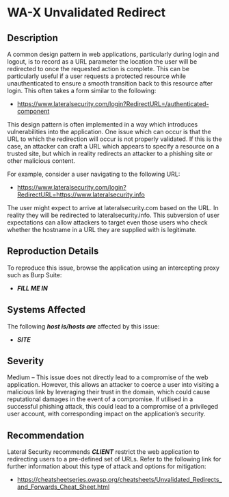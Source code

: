 WA-X Unvalidated Redirect
=========================

Description
-----------
A common design pattern in web applications, particularly during login and logout, is to record as a URL parameter the location the user will be redirected to once the requested action is complete. This can be particularly useful if a user requests a protected resource while unauthenticated to ensure a smooth transition back to this resource after login.
This often takes a form similar to the following:

- https://www.lateralsecurity.com/login?RedirectURL=/authenticated-component

This design pattern is often implemented in a way which introduces vulnerabilities into the application. One issue which can occur is that the URL to which the redirection will occur is not properly validated. If this is the case, an attacker can craft a URL which appears to specify a resource on a trusted site, but which in reality redirects an attacker to a phishing site or other malicious content.

For example, consider a user navigating to the following URL:

- https://www.lateralsecurity.com/login?RedirectURL=https://www.lateralsecurity.info

The user might expect to arrive at lateralsecurity.com based on the URL. In reality they will be redirected to lateralsecurity.info. This subversion of user expectations can allow attackers to target even those users who check whether the hostname in a URL they are supplied with is legitimate.

Reproduction Details
--------------------
To reproduce this issue, browse the application using an intercepting proxy such as Burp Suite:
  * ***FILL ME IN***

Systems Affected
----------------
The following ***host is/hosts are*** affected by this issue:
  * ***SITE***

Severity
--------
Medium – This issue does not directly lead to a compromise of the web application. However, this allows an attacker to coerce a user into visiting a malicious link by leveraging their trust in the domain, which could cause reputational damages in the event of a compromise. If utilised in a successful phishing attack, this could lead to a compromise of a privileged user account, with corresponding impact on the application’s security.

Recommendation
--------------
Lateral Security recommends ***CLIENT*** restrict the web application to redirecting users to a pre-defined set of URLs. Refer to the following link for further information about this type of attack and options for mitigation:
  * https://cheatsheetseries.owasp.org/cheatsheets/Unvalidated_Redirects_and_Forwards_Cheat_Sheet.html
